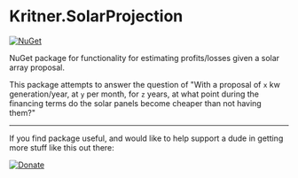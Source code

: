 # Kritner.SolarProjection

[![NuGet](https://img.shields.io/nuget/v/Kritner.SolarProjection.svg?style=flat)](https://www.nuget.org/packages/Kritner.SolarProjection/)

NuGet package for functionality for estimating profits/losses given a solar array proposal.  

This package attempts to answer the question of "With a proposal of `x` kw generation/year, at `y` per month, for `z` years, at what point during the financing terms do the solar panels become cheaper than not having them?"

-----

If you find package useful, and would like to help support a dude in getting more stuff like this out there: 

[![Donate](https://img.shields.io/badge/Donate-PayPal-green.svg)](https://paypal.me/RussellHammett)